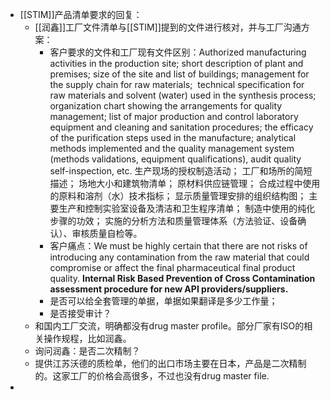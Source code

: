 - [[STIM]]产品清单要求的回复：
	- [[润鑫]]工厂文件清单与[[STIM]]提到的文件进行核对，并与工厂沟通方案：
		- 客户要求的文件和工厂现有文件区别：Authorized manufacturing activities in the production site; short description of plant and premises; size of the site and list of buildings; management for the supply chain for raw materials;  technical specification for raw materials and solvent (water) used in the synthesis process; organization chart showing the arrangements for quality management; list of major production and control laboratory equipment and cleaning and sanitation procedures; the efficacy of the purification steps used in the manufacture; analytical methods implemented and the quality management system (methods validations, equipment qualifications), audit quality self-inspection, etc. 生产现场的授权制造活动； 工厂和场所的简短描述； 场地大小和建筑物清单； 原材料供应链管理； 合成过程中使用的原料和溶剂（水）技术指标； 显示质量管理安排的组织结构图； 主要生产和控制实验室设备及清洁和卫生程序清单； 制造中使用的纯化步骤的功效； 实施的分析方法和质量管理体系（方法验证、设备确认）、审核质量自检等。
		- 客户痛点：We must be highly certain that there are not risks of introducing any contamination from the raw material that could compromise or affect the final pharmaceutical final product quality. **Internal Risk Based Prevention of Cross Contamination assessment procedure for new API providers/suppliers.**
		- 是否可以给全套管理的单据，单据如果翻译是多少工作量；
		- 是否接受审计？
	- 和国内工厂交流，明确都没有drug master profile。部分厂家有ISO的相关操作规程，比如润鑫。
	- 询问润鑫：是否二次精制？
	- 提供江苏沃德的质检单，他们的出口市场主要在日本，产品是二次精制的。这家工厂的价格会高很多，不过也没有drug master file.
-